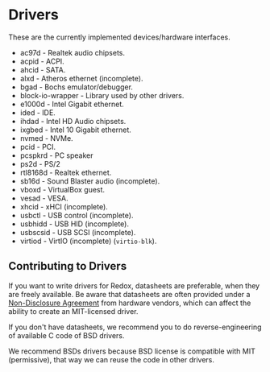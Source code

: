 # Drivers

These are the currently implemented devices/hardware interfaces.

- ac97d - Realtek audio chipsets.
- acpid - ACPI.
- ahcid - SATA.
- alxd - Atheros ethernet (incomplete).
- bgad - Bochs emulator/debugger.
- block-io-wrapper - Library used by other drivers.
- e1000d - Intel Gigabit ethernet.
- ided - IDE.
- ihdad - Intel HD Audio chipsets.
- ixgbed - Intel 10 Gigabit ethernet.
- nvmed - NVMe.
- pcid - PCI.
- pcspkrd - PC speaker
- ps2d - PS/2
- rtl8168d - Realtek ethernet.
- sb16d - Sound Blaster audio (incomplete).
- vboxd - VirtualBox guest.
- vesad - VESA.
- xhcid - xHCI (incomplete).
- usbctl - USB control (incomplete).
- usbhidd - USB HID (incomplete).
- usbscsid - USB SCSI (incomplete).
- virtiod - VirtIO (incomplete) (`virtio-blk`).

## Contributing to Drivers

If you want to write drivers for Redox, datasheets are preferable, when they are freely available. Be aware that datasheets are often provided under a [Non-Disclosure Agreement](https://en.wikipedia.org/wiki/Non-disclosure_agreement) from hardware vendors, which can affect the ability to create an MIT-licensed driver.

If you don't have datasheets, we recommend you to do reverse-engineering of available C code of BSD drivers.

We recommend BSDs drivers because BSD license is compatible with MIT (permissive), that way we can reuse the code in other drivers.
